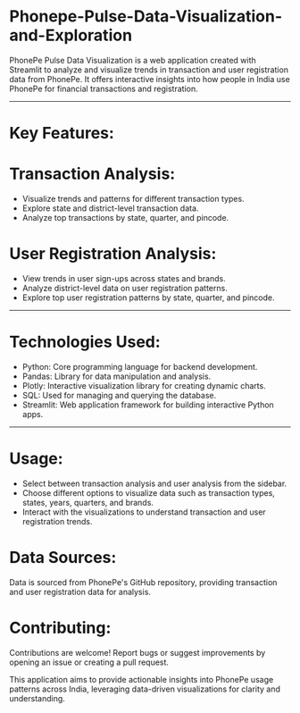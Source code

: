 # Phonepe-Pulse-Data-Visualization-and-Exploration

PhonePe Pulse Data Visualization is a web application created with Streamlit to analyze and visualize trends in transaction and user registration data from PhonePe. It offers interactive insights into how people in India use PhonePe for financial transactions and registration.

---

# Key Features:

# Transaction Analysis: 

* Visualize trends and patterns for different transaction types.
* Explore state and district-level transaction data.
* Analyze top transactions by state, quarter, and pincode.

# User Registration Analysis:

* View trends in user sign-ups across states and brands.
* Analyze district-level data on user registration patterns.
* Explore top user registration patterns by state, quarter, and pincode.

___

# Technologies Used:

* Python: Core programming language for backend development.
* Pandas: Library for data manipulation and analysis.
* Plotly: Interactive visualization library for creating dynamic charts.
* SQL: Used for managing and querying the database.
* Streamlit: Web application framework for building interactive Python apps.
---
# Usage:

* Select between transaction analysis and user analysis from the sidebar.
* Choose different options to visualize data such as transaction types, states, years, quarters, and brands.
* Interact with the visualizations to understand transaction and user registration trends.

# Data Sources:
Data is sourced from PhonePe's GitHub repository, providing transaction and user registration data for analysis.

# Contributing:
Contributions are welcome! Report bugs or suggest improvements by opening an issue or creating a pull request.

This application aims to provide actionable insights into PhonePe usage patterns across India, leveraging data-driven visualizations for clarity and understanding.
